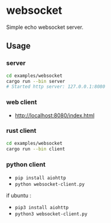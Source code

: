 # websocket

Simple echo websocket server.

## Usage

### server

```bash
cd examples/websocket
cargo run --bin server
# Started http server: 127.0.0.1:8080
```

### web client

- [http://localhost:8080/index.html](http://localhost:8080/index.html)

### rust client

```bash
cd examples/websocket
cargo run --bin client
```

### python client

- ``pip install aiohttp``
- ``python websocket-client.py``

if ubuntu :

- ``pip3 install aiohttp``
- ``python3 websocket-client.py``
